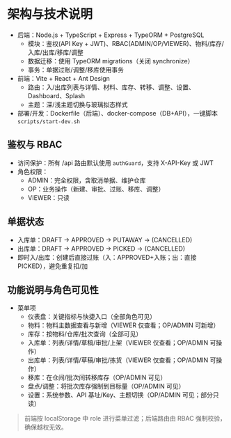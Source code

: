 # 架构与技术说明

- 后端：Node.js + TypeScript + Express + TypeORM + PostgreSQL
  - 模块：鉴权(API Key + JWT)、RBAC(ADMIN/OP/VIEWER)、物料/库存/入库/出库/移库/调整
  - 数据迁移：使用 TypeORM migrations（关闭 synchronize）
  - 事务：单据过账/调整/移库使用事务
- 前端：Vite + React + Ant Design
  - 路由：入/出库列表与详情、材料、库存、转移、调整、设置、Dashboard、Splash
  - 主题：深/浅主题切换与玻璃拟态样式
- 部署/开发：Dockerfile（后端）、docker-compose（DB+API），一键脚本 `scripts/start-dev.sh`

## 鉴权与 RBAC
- 访问保护：所有 /api 路由默认使用 `authGuard`，支持 X-API-Key 或 JWT
- 角色权限：
  - ADMIN：完全权限，含取消单据、维护仓库
  - OP：业务操作（新建、审批、过账、移库、调整）
  - VIEWER：只读

## 单据状态
- 入库单：DRAFT -> APPROVED -> PUTAWAY -> (CANCELLED)
- 出库单：DRAFT -> APPROVED -> PICKED -> (CANCELLED)
- 即时入/出库：创建后直接过账（入：APPROVED+入账；出：直接 PICKED），避免重复扣/加

## 功能说明与角色可见性
- 菜单项
  - 仪表盘：关键指标与快捷入口（全部角色可见）
  - 物料：物料主数据查看与新增（VIEWER 仅查看；OP/ADMIN 可新增）
  - 库存：按物料/仓库/批次查询（全部可见）
  - 入库单：列表/详情/草稿/审批/上架（VIEWER 仅查看；OP/ADMIN 可操作）
  - 出库单：列表/详情/草稿/审批/拣货（VIEWER 仅查看；OP/ADMIN 可操作）
  - 移库：在仓间/批次间转移库存（OP/ADMIN 可见）
  - 盘点/调整：将批次库存强制到目标量（OP/ADMIN 可见）
  - 设置：系统参数、API 基址/Key、主题切换（OP/ADMIN 可见；部分只读）

> 前端按 localStorage 中 role 进行菜单过滤；后端路由由 RBAC 强制校验，确保越权无效。